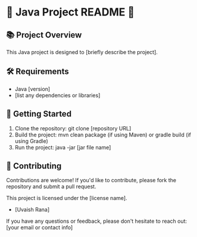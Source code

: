 # 🚀 Java Project README 🚀

## 📚 Project Overview
This Java project is designed to [briefly describe the project].


## 🛠 Requirements
* Java [version]
* [list any dependencies or libraries]

## 🚀 Getting Started
1. Clone the repository: git clone [repository URL]
2. Build the project: mvn clean package (if using Maven) or gradle build (if using Gradle)
3. Run the project: java -jar [jar file name]

## 🤝 Contributing
Contributions are welcome! If you'd like to contribute, please fork the repository and submit a pull request.

               
This project is licensed under the [license name].

               
* [Uvaish Rana]

               
If you have any questions or feedback, please don't hesitate to reach out: [your email or contact info]
